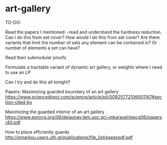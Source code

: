 # art-gallery


TO-DO:


Read the papers I mentioned:
-read and understand the hardness reduction. Can I do this from set cover? How would I do this from set cover? Are there variants that limit the number of sets any element can be contained in? Or number of elements a set can have?

Read their submodular proofs


Formulate a tractable variant of dynamic art gallery, or weights where I need to use an LP

Can I try and do this all tonight?



Papers:
Maximizing guarded boundary of an art gallery
https://www.sciencedirect.com/science/article/pii/S0925772106001167#section-cited-by

Maximizing the guarded interior of an art gallery
https://www.eurocg.org/06/delaunay.tem.uoc.gr/~mkaravel/ewcg06/papers/40.pdf

How to place efficiently guards
http://emarkou.users.uth.gr/publications/file_list/paperpdf.pdf

